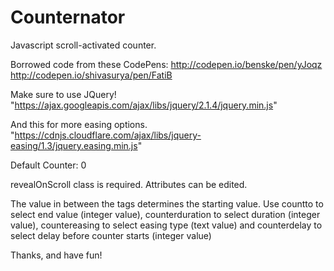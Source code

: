 # Counternator
Javascript scroll-activated counter.

Borrowed code from these CodePens:
http://codepen.io/benske/pen/yJoqz
http://codepen.io/shivasurya/pen/FatiB


Make sure to use JQuery! "https://ajax.googleapis.com/ajax/libs/jquery/2.1.4/jquery.min.js"

And this for more easing options. "https://cdnjs.cloudflare.com/ajax/libs/jquery-easing/1.3/jquery.easing.min.js"

Default Counter:
<span class="revealOnScroll" countto="500" counterduration="3000" countereasing="linear" counterdelay="500">0</span>

revealOnScroll class is required. Attributes can be edited.

The value in between the tags determines the starting value. 
Use countto to select end value (integer value), 
counterduration to select duration (integer value), 
countereasing to select easing type (text value) 
and counterdelay to select delay before counter starts (integer value)

Thanks, and have fun!

